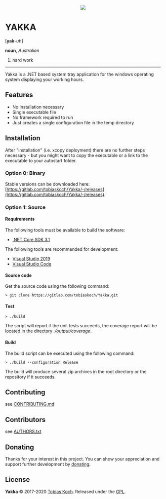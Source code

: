 <p align="center">
  <img src="https://gitlab.com/tobiaskoch/Yakka/raw/master/assets/Yakka-256.png">
</p>

# YAKKA

[**yak**-*uh*]

**noun**, *Australian*
1. hard work

---
Yakka is a .NET based system tray application for the windows operating system displaying your working hours.

## Features
* No installation necessary
* Single executable file
* No framework required to run
* Just creates a single configuration file in the temp directory

## Installation
After "installation" (i.e. xcopy deployment) there are no further steps necessary - but you might want to copy the executable or a link to the executable to your autostart folder.

### Option 0: Binary
Stable versions can be downloaded here: [https://gitlab.com/tobiaskoch/Yakka/-/releases](https://gitlab.com/tobiaskoch/Yakka/-/releases).

### Option 1: Source
#### Requirements
The following tools must be available to build the software:

* [.NET Core SDK 3.1](https://dotnet.microsoft.com/download)

The following tools are recommended for development:

* [Visual Studio 2019](https://visualstudio.microsoft.com/vs/)
* [Visual Studio Code](https://code.visualstudio.com/)

#### Source code
Get the source code using the following command:

    > git clone https://gitlab.com/tobiaskoch/Yakka.git

#### Test
    > ./build

The script will report if the unit tests succeeds, the coverage report will be located in the directory *./output/coverage*.

#### Build
The build script can be executed using the following command:

    > ./build --configuration Release

The build will produce several zip archives in the root directory or the repository if it succeeds.

## Contributing
see [CONTRIBUTING.md](https://gitlab.com/tobiaskoch/Yakka/blob/master/CONTRIBUTING.md)

## Contributors
see [AUTHORS.txt](https://gitlab.com/tobiaskoch/Yakka/blob/master/AUTHORS.txt)

## Donating
Thanks for your interest in this project. You can show your appreciation and support further development by [donating](https://www.tk-software.de/donate).

## License
**Yakka** © 2017-2020  [Tobias Koch](https://www.tk-software.de). Released under the [GPL](https://gitlab.com/tobiaskoch/Yakka/blob/master/LICENSE.md).